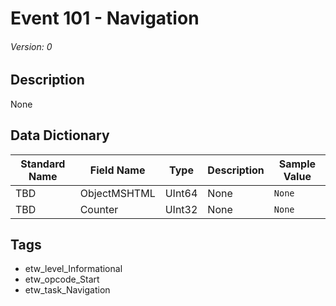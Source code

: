 # Event 101 - Navigation
###### Version: 0

## Description
None

## Data Dictionary
|Standard Name|Field Name|Type|Description|Sample Value|
|---|---|---|---|---|
|TBD|ObjectMSHTML|UInt64|None|`None`|
|TBD|Counter|UInt32|None|`None`|

## Tags
* etw_level_Informational
* etw_opcode_Start
* etw_task_Navigation